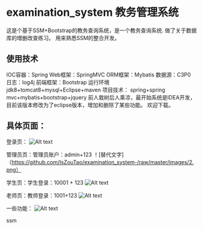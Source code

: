 # examination_system 教务管理系统
这是个基于SSM+Bootstrap的教务查询系统，是一个教务查询系统.
做了关于数据库的增删改查练习。
用来熟悉SSM的整合开发。

## 使用技术 
IOC容器：Spring Web框架：SpringMVC 
ORM框架：Mybatis 
数据源：C3P0 
日志：log4j 
前端框架：Bootstrap 
运行环境 jdk8+tomcat8+mysql+Eclipse+maven
项目技术： spring+spring mvc+mybatis+bootstrap+jquery
前人栽树后人乘凉，最开始系统是IDEA开发，目前该版本修改为了eclipse版本，增加和删除了某些功能。
欢迎下载。

## 具体页面：
登录页：
![Alt text](https://github.com/IsZouTao/examination_system-/raw/master/images/1.png)

管理员页：管理员账户：admin+123
！[替代文字] （https://github.com/IsZouTao/examination_system-/raw/master/images/2.png）

学生页：学生登录：10001 + 123
![Alt text](https://github.com/IsZouTao/examination_system-/raw/master/images/3.png)

老师页：教师登录：1001+123
![Alt text](https://github.com/IsZouTao/examination_system-/raw/master/images/4.png)

一些功能：
![Alt text](https://github.com/IsZouTao/examination_system-/raw/master/images/5.png)

ssm

